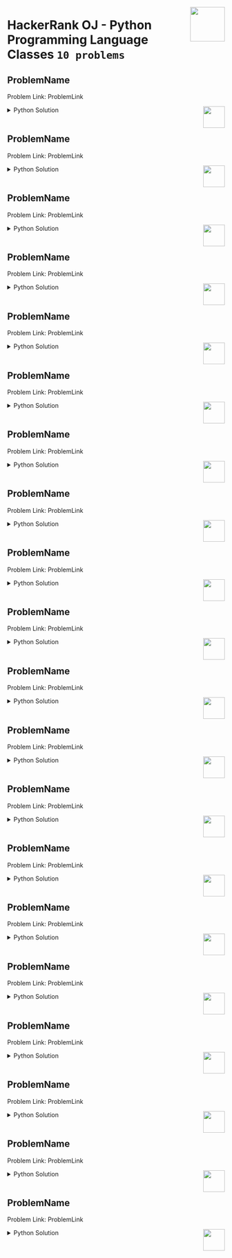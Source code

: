 <a href="/level-1/hackerrank/python/solutions/classes.md"><img align="right" width="80" src="/logos/hackerrank.png"></img></a>

# HackerRank OJ - Python Programming Language <br> Classes `10 problems`

## ProblemName
Problem Link: ProblemLink

<a href="/level-1/hackerrank/python/solutions/classes.md"><img align="right" width="50" src="https://github.com/cs-MohamedAyman/cs-MohamedAyman/blob/master/repos-logos/python.png"></img></a>
<details>
    <summary>Python Solution</summary>

```python

```

</details>
<br>

## ProblemName
Problem Link: ProblemLink

<a href="/level-1/hackerrank/python/solutions/classes.md"><img align="right" width="50" src="https://github.com/cs-MohamedAyman/cs-MohamedAyman/blob/master/repos-logos/python.png"></img></a>
<details>
    <summary>Python Solution</summary>

```python

```

</details>
<br>

## ProblemName
Problem Link: ProblemLink

<a href="/level-1/hackerrank/python/solutions/classes.md"><img align="right" width="50" src="https://github.com/cs-MohamedAyman/cs-MohamedAyman/blob/master/repos-logos/python.png"></img></a>
<details>
    <summary>Python Solution</summary>

```python

```

</details>
<br>

## ProblemName
Problem Link: ProblemLink

<a href="/level-1/hackerrank/python/solutions/classes.md"><img align="right" width="50" src="https://github.com/cs-MohamedAyman/cs-MohamedAyman/blob/master/repos-logos/python.png"></img></a>
<details>
    <summary>Python Solution</summary>

```python

```

</details>
<br>

## ProblemName
Problem Link: ProblemLink

<a href="/level-1/hackerrank/python/solutions/classes.md"><img align="right" width="50" src="https://github.com/cs-MohamedAyman/cs-MohamedAyman/blob/master/repos-logos/python.png"></img></a>
<details>
    <summary>Python Solution</summary>

```python

```

</details>
<br>

## ProblemName
Problem Link: ProblemLink

<a href="/level-1/hackerrank/python/solutions/classes.md"><img align="right" width="50" src="https://github.com/cs-MohamedAyman/cs-MohamedAyman/blob/master/repos-logos/python.png"></img></a>
<details>
    <summary>Python Solution</summary>

```python

```

</details>
<br>

## ProblemName
Problem Link: ProblemLink

<a href="/level-1/hackerrank/python/solutions/classes.md"><img align="right" width="50" src="https://github.com/cs-MohamedAyman/cs-MohamedAyman/blob/master/repos-logos/python.png"></img></a>
<details>
    <summary>Python Solution</summary>

```python

```

</details>
<br>

## ProblemName
Problem Link: ProblemLink

<a href="/level-1/hackerrank/python/solutions/classes.md"><img align="right" width="50" src="https://github.com/cs-MohamedAyman/cs-MohamedAyman/blob/master/repos-logos/python.png"></img></a>
<details>
    <summary>Python Solution</summary>

```python

```

</details>
<br>

## ProblemName
Problem Link: ProblemLink

<a href="/level-1/hackerrank/python/solutions/classes.md"><img align="right" width="50" src="https://github.com/cs-MohamedAyman/cs-MohamedAyman/blob/master/repos-logos/python.png"></img></a>
<details>
    <summary>Python Solution</summary>

```python

```

</details>
<br>

## ProblemName
Problem Link: ProblemLink

<a href="/level-1/hackerrank/python/solutions/classes.md"><img align="right" width="50" src="https://github.com/cs-MohamedAyman/cs-MohamedAyman/blob/master/repos-logos/python.png"></img></a>
<details>
    <summary>Python Solution</summary>

```python

```

</details>
<br>

## ProblemName
Problem Link: ProblemLink

<a href="/level-1/hackerrank/python/solutions/classes.md"><img align="right" width="50" src="https://github.com/cs-MohamedAyman/cs-MohamedAyman/blob/master/repos-logos/python.png"></img></a>
<details>
    <summary>Python Solution</summary>

```python

```

</details>
<br>

## ProblemName
Problem Link: ProblemLink

<a href="/level-1/hackerrank/python/solutions/classes.md"><img align="right" width="50" src="https://github.com/cs-MohamedAyman/cs-MohamedAyman/blob/master/repos-logos/python.png"></img></a>
<details>
    <summary>Python Solution</summary>

```python

```

</details>
<br>

## ProblemName
Problem Link: ProblemLink

<a href="/level-1/hackerrank/python/solutions/classes.md"><img align="right" width="50" src="https://github.com/cs-MohamedAyman/cs-MohamedAyman/blob/master/repos-logos/python.png"></img></a>
<details>
    <summary>Python Solution</summary>

```python

```

</details>
<br>

## ProblemName
Problem Link: ProblemLink

<a href="/level-1/hackerrank/python/solutions/classes.md"><img align="right" width="50" src="https://github.com/cs-MohamedAyman/cs-MohamedAyman/blob/master/repos-logos/python.png"></img></a>
<details>
    <summary>Python Solution</summary>

```python

```

</details>
<br>

## ProblemName
Problem Link: ProblemLink

<a href="/level-1/hackerrank/python/solutions/classes.md"><img align="right" width="50" src="https://github.com/cs-MohamedAyman/cs-MohamedAyman/blob/master/repos-logos/python.png"></img></a>
<details>
    <summary>Python Solution</summary>

```python

```

</details>
<br>

## ProblemName
Problem Link: ProblemLink

<a href="/level-1/hackerrank/python/solutions/classes.md"><img align="right" width="50" src="https://github.com/cs-MohamedAyman/cs-MohamedAyman/blob/master/repos-logos/python.png"></img></a>
<details>
    <summary>Python Solution</summary>

```python

```

</details>
<br>

## ProblemName
Problem Link: ProblemLink

<a href="/level-1/hackerrank/python/solutions/classes.md"><img align="right" width="50" src="https://github.com/cs-MohamedAyman/cs-MohamedAyman/blob/master/repos-logos/python.png"></img></a>
<details>
    <summary>Python Solution</summary>

```python

```

</details>
<br>

## ProblemName
Problem Link: ProblemLink

<a href="/level-1/hackerrank/python/solutions/classes.md"><img align="right" width="50" src="https://github.com/cs-MohamedAyman/cs-MohamedAyman/blob/master/repos-logos/python.png"></img></a>
<details>
    <summary>Python Solution</summary>

```python

```

</details>
<br>

## ProblemName
Problem Link: ProblemLink

<a href="/level-1/hackerrank/python/solutions/classes.md"><img align="right" width="50" src="https://github.com/cs-MohamedAyman/cs-MohamedAyman/blob/master/repos-logos/python.png"></img></a>
<details>
    <summary>Python Solution</summary>

```python

```

</details>
<br>

## ProblemName
Problem Link: ProblemLink

<a href="/level-1/hackerrank/python/solutions/classes.md"><img align="right" width="50" src="https://github.com/cs-MohamedAyman/cs-MohamedAyman/blob/master/repos-logos/python.png"></img></a>
<details>
    <summary>Python Solution</summary>

```python

```

</details>
<br>
